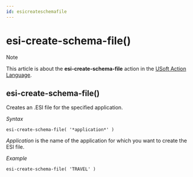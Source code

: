 ```yaml
---
id: esicreateschemafile
---
```


# esi-create-schema-file()



> [!NOTE]
> This article is about the **esi-create-schema-file** action in the [USoft Action Language](/docs/Task%20flow/Action%20Language%20reference/USoft%20Action%20Language.md).

## **esi-create-schema-file()**

Creates an .ESI file for the specified application.

*Syntax*

```
esi-create-schema-file( '*application*' ) 
```

*Application* is the name of the application for which you want to create the ESI file.

*Example*

```
esi-create-schema-file( 'TRAVEL' )
```

 